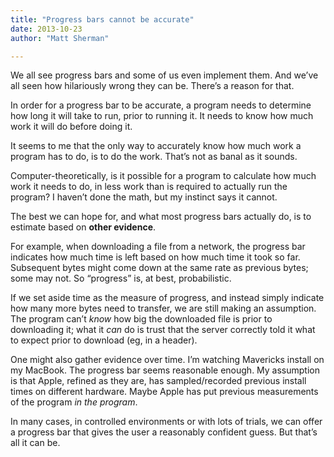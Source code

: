 ```yaml
---
title: "Progress bars cannot be accurate"
date: 2013-10-23
author: "Matt Sherman"

---
```


We all see progress bars and some of us even implement them. And we’ve all seen how hilariously wrong they can be. There’s a reason for that.

In order for a progress bar to be accurate, a program needs to determine how long it will take to run, prior to running it. It needs to know how much work it will do before doing it.

It seems to me that the only way to accurately know how much work a program has to do, is to do the work. That’s not as banal as it sounds.

Computer-theoretically, is it possible for a program to calculate how much work it needs to do, in less work than is required to actually run the program? I haven’t done the math, but my instinct says it cannot.

The best we can hope for, and what most progress bars actually do, is to estimate based on **other evidence**.

For example, when downloading a file from a network, the progress bar indicates how much time is left based on how much time it took so far. Subsequent bytes might come down at the same rate as previous bytes; some may not. So “progress” is, at best, probabilistic.

If we set aside time as the measure of progress, and instead simply indicate how many more bytes need to transfer, we are still making an assumption. The program can’t _know_ how big the downloaded file is prior to downloading it; what it _can_ do is trust that the server correctly told it what to expect prior to download (eg, in a header).

One might also gather evidence over time. I’m watching Mavericks install on my MacBook. The progress bar seems reasonable enough. My assumption is that Apple, refined as they are, has sampled/recorded previous install times on different hardware. Maybe Apple has put previous measurements of the program _in the program_.

In many cases, in controlled environments or with lots of trials, we can offer a progress bar that gives the user a reasonably confident guess. But that’s all it can be.

